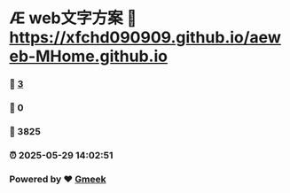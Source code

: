 # Æ web文字方案 :link: https://xfchd090909.github.io/aeweb-MHome.github.io 
### :page_facing_up: [3](https://xfchd090909.github.io/aeweb-MHome.github.io/tag.html) 
### :speech_balloon: 0 
### :hibiscus: 3825 
### :alarm_clock: 2025-05-29 14:02:51 
### Powered by :heart: [Gmeek](https://github.com/Meekdai/Gmeek)
